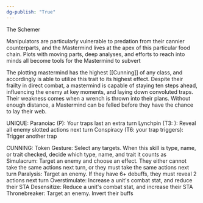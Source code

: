 ```yaml
---
dg-publish: "True"
---
```


The Schemer

Manipulators are particularly vulnerable to predation from their cannier counterparts, and the Mastermind lives at the apex of this particular food chain. Plots with moving parts, deep analyses, and efforts to reach into minds all become tools for the Mastermind to subvert

The plotting mastermind has the highest [[Cunning]] of any class, and accordingly is able to utilize this trait to its highest effect. Despite their frailty in direct combat, a mastermind is capable of staying ten steps ahead, influencing the enemy at key moments, and laying down convoluted traps. Their weakness comes when a wrench is thrown into their plans. Without enough distance, a Mastermind can be felled before they have the chance to lay their web.

UNIQUE:
Paranoiac (P): Your traps last an extra turn
Lynchpin (T3:  ): Reveal all enemy slotted actions next turn
Conspiracy (T6: your trap triggers): Trigger another trap

CUNNING:
Token Gesture: Select any targets. When this skill is type, name, or trait checked, decide which type, name, and trait it counts as
Simulacrum: Target an enemy and choose an effect. They either cannot take the same actions next turn, or they must take the same actions next turn
Paralysis: Target an enemy. If they have 6+ debuffs, they must reveal 2 actions next turn
Overstimulate: Increase a unit's combat stat, and reduce their STA
Desensitize: Reduce a unit's combat stat, and increase their STA
Thronebreaker: Target an enemy. Invert their buffs